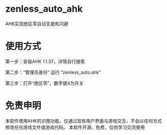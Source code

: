 # zenless_auto_ahk
AHK实现绝区零自动支援和闪避
# 使用方式
第一步：安装AHK 1.1.37，详情自行搜索

第二步：“管理员身份” 运行 “zenless_auto.ahk”

第三步：打开“绝区零”，数字键4为开关
# 免责申明
本软件使用AHK的识图功能，仅通过现有用户界面与游戏交互，不会以任何方式修改任何游戏文件或游戏代码。
本软件开源、免费，仅供学习交流使用
